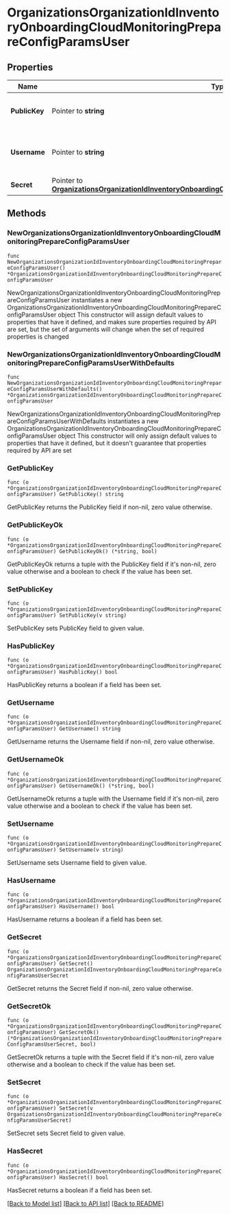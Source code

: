 # OrganizationsOrganizationIdInventoryOnboardingCloudMonitoringPrepareConfigParamsUser

## Properties

Name | Type | Description | Notes
------------ | ------------- | ------------- | -------------
**PublicKey** | Pointer to **string** | The public key for the registered user | [optional] 
**Username** | Pointer to **string** | The username added to Catalyst device | [optional] 
**Secret** | Pointer to [**OrganizationsOrganizationIdInventoryOnboardingCloudMonitoringPrepareConfigParamsUserSecret**](OrganizationsOrganizationIdInventoryOnboardingCloudMonitoringPrepareConfigParamsUserSecret.md) |  | [optional] 

## Methods

### NewOrganizationsOrganizationIdInventoryOnboardingCloudMonitoringPrepareConfigParamsUser

`func NewOrganizationsOrganizationIdInventoryOnboardingCloudMonitoringPrepareConfigParamsUser() *OrganizationsOrganizationIdInventoryOnboardingCloudMonitoringPrepareConfigParamsUser`

NewOrganizationsOrganizationIdInventoryOnboardingCloudMonitoringPrepareConfigParamsUser instantiates a new OrganizationsOrganizationIdInventoryOnboardingCloudMonitoringPrepareConfigParamsUser object
This constructor will assign default values to properties that have it defined,
and makes sure properties required by API are set, but the set of arguments
will change when the set of required properties is changed

### NewOrganizationsOrganizationIdInventoryOnboardingCloudMonitoringPrepareConfigParamsUserWithDefaults

`func NewOrganizationsOrganizationIdInventoryOnboardingCloudMonitoringPrepareConfigParamsUserWithDefaults() *OrganizationsOrganizationIdInventoryOnboardingCloudMonitoringPrepareConfigParamsUser`

NewOrganizationsOrganizationIdInventoryOnboardingCloudMonitoringPrepareConfigParamsUserWithDefaults instantiates a new OrganizationsOrganizationIdInventoryOnboardingCloudMonitoringPrepareConfigParamsUser object
This constructor will only assign default values to properties that have it defined,
but it doesn't guarantee that properties required by API are set

### GetPublicKey

`func (o *OrganizationsOrganizationIdInventoryOnboardingCloudMonitoringPrepareConfigParamsUser) GetPublicKey() string`

GetPublicKey returns the PublicKey field if non-nil, zero value otherwise.

### GetPublicKeyOk

`func (o *OrganizationsOrganizationIdInventoryOnboardingCloudMonitoringPrepareConfigParamsUser) GetPublicKeyOk() (*string, bool)`

GetPublicKeyOk returns a tuple with the PublicKey field if it's non-nil, zero value otherwise
and a boolean to check if the value has been set.

### SetPublicKey

`func (o *OrganizationsOrganizationIdInventoryOnboardingCloudMonitoringPrepareConfigParamsUser) SetPublicKey(v string)`

SetPublicKey sets PublicKey field to given value.

### HasPublicKey

`func (o *OrganizationsOrganizationIdInventoryOnboardingCloudMonitoringPrepareConfigParamsUser) HasPublicKey() bool`

HasPublicKey returns a boolean if a field has been set.

### GetUsername

`func (o *OrganizationsOrganizationIdInventoryOnboardingCloudMonitoringPrepareConfigParamsUser) GetUsername() string`

GetUsername returns the Username field if non-nil, zero value otherwise.

### GetUsernameOk

`func (o *OrganizationsOrganizationIdInventoryOnboardingCloudMonitoringPrepareConfigParamsUser) GetUsernameOk() (*string, bool)`

GetUsernameOk returns a tuple with the Username field if it's non-nil, zero value otherwise
and a boolean to check if the value has been set.

### SetUsername

`func (o *OrganizationsOrganizationIdInventoryOnboardingCloudMonitoringPrepareConfigParamsUser) SetUsername(v string)`

SetUsername sets Username field to given value.

### HasUsername

`func (o *OrganizationsOrganizationIdInventoryOnboardingCloudMonitoringPrepareConfigParamsUser) HasUsername() bool`

HasUsername returns a boolean if a field has been set.

### GetSecret

`func (o *OrganizationsOrganizationIdInventoryOnboardingCloudMonitoringPrepareConfigParamsUser) GetSecret() OrganizationsOrganizationIdInventoryOnboardingCloudMonitoringPrepareConfigParamsUserSecret`

GetSecret returns the Secret field if non-nil, zero value otherwise.

### GetSecretOk

`func (o *OrganizationsOrganizationIdInventoryOnboardingCloudMonitoringPrepareConfigParamsUser) GetSecretOk() (*OrganizationsOrganizationIdInventoryOnboardingCloudMonitoringPrepareConfigParamsUserSecret, bool)`

GetSecretOk returns a tuple with the Secret field if it's non-nil, zero value otherwise
and a boolean to check if the value has been set.

### SetSecret

`func (o *OrganizationsOrganizationIdInventoryOnboardingCloudMonitoringPrepareConfigParamsUser) SetSecret(v OrganizationsOrganizationIdInventoryOnboardingCloudMonitoringPrepareConfigParamsUserSecret)`

SetSecret sets Secret field to given value.

### HasSecret

`func (o *OrganizationsOrganizationIdInventoryOnboardingCloudMonitoringPrepareConfigParamsUser) HasSecret() bool`

HasSecret returns a boolean if a field has been set.


[[Back to Model list]](../README.md#documentation-for-models) [[Back to API list]](../README.md#documentation-for-api-endpoints) [[Back to README]](../README.md)


